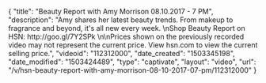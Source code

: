 {
    "title": "Beauty Report with Amy Morrison 08.10.2017 - 7 PM",
    "description": "Amy shares her latest beauty trends. From makeup to fragrance and beyond, it's all new every week. \nShop Beauty Report on HSN: http:\/\/goo.gl\/7Y2SPk \n\nPrices shown on the previously recorded video may not represent the current price.  View hsn.com to view the current selling price.",
    "videoid": "112312000",
    "date_created": "1503345198",
    "date_modified": "1503424489",
    "type": "captivate",
    "layout": "video",
    "url": "\/v\/hsn-beauty-report-with-amy-morrison-08-10-2017-07-pm\/112312000"
}